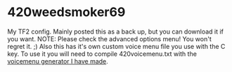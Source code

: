 # 420weedsmoker69
My TF2 config. Mainly posted this as a back up, but you can download it if you want. NOTE: Please check the advanced options menu! You won't regret it. ;) 
Also this has it's own custom voice menu file you use with the C key. To use it you will need to compile 420voicemenu.txt with the [voicemenu generator I have made](https://github.com/WhyIsEvery4thYearAlwaysBad/VoicemenuGenerator).
